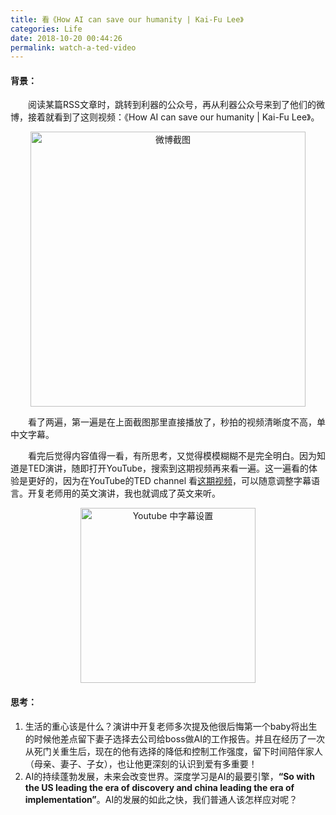 ```yaml
---
title: 看《How AI can save our humanity | Kai-Fu Lee》
categories: Life
date: 2018-10-20 00:44:26
permalink: watch-a-ted-video
---
```


#### 背景：

　　阅读某篇RSS文章时，跳转到利器的公众号，再从利器公众号来到了他们的微博，接着就看到了这则视频：《How AI can save our humanity | Kai-Fu Lee》。

<!-- more -->

<center><img src="https://i.loli.net/2019/07/30/5d401fc2a2e3c26056.png" width="440" alt="微博截图"/></center>

　　看了两遍，第一遍是在上面截图那里直接播放了，秒拍的视频清晰度不高，单中文字幕。

　　看完后觉得内容值得一看，有所思考，又觉得模模糊糊不是完全明白。因为知道是TED演讲，随即打开YouTube，搜索到这期视频再来看一遍。这一遍看的体验是更好的，因为在YouTube的TED channel 看[这期视频](https://www.youtube.com/watch?v=ajGgd9Ld-Wc)，可以随意调整字幕语言。开复老师用的英文演讲，我也就调成了英文来听。

<center><img src="https://i.loli.net/2019/07/30/5d401fee4e77d23400.png" width="280" alt="Youtube 中字幕设置"/></center>

#### 思考：

1. 生活的重心该是什么？演讲中开复老师多次提及他很后悔第一个baby将出生的时候他差点留下妻子选择去公司给boss做AI的工作报告。并且在经历了一次从死门关重生后，现在的他有选择的降低和控制工作强度，留下时间陪伴家人（母亲、妻子、子女），也让他更深刻的认识到爱有多重要！
2. AI的持续蓬勃发展，未来会改变世界。深度学习是AI的最要引擎，**“So with the US leading the era of discovery and china leading the era of implementation”**。AI的发展的如此之快，我们普通人该怎样应对呢？